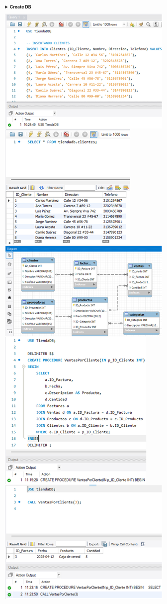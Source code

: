 <details>
<summary><strong> Create DB</strong></summary>
<div>

![](img/create.png)
![](img/create_show.png)
![](img/create_table_client.png)
![](img/create_all_tables.png)
</div>
</details>

![](img/insert_data.png)
![](img/verified_data.png)
![](img/diagramDB.png)
![](img/create_stored_procedure.png)
![](img/use_stored_procedure.png)